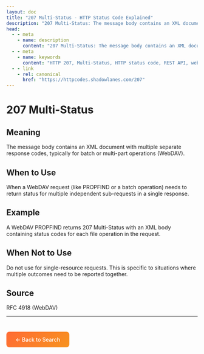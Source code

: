 ```yaml
---
layout: doc
title: "207 Multi-Status - HTTP Status Code Explained"
description: "207 Multi-Status: The message body contains an XML document with multiple separate response codes, typically for batch or multi-part operations (WebDAV)."
head:
  - - meta
    - name: description
      content: "207 Multi-Status: The message body contains an XML document with multiple separate response codes, typically for batch or multi-part operations (WebDAV)."
  - - meta
    - name: keywords
      content: "HTTP 207, Multi-Status, HTTP status code, REST API, web development"
  - - link
    - rel: canonical
      href: "https://httpcodes.shadowlanes.com/207"
---
```


# 207 Multi-Status

## Meaning

The message body contains an XML document with multiple separate response codes, typically for batch or multi-part operations (WebDAV).

## When to Use

When a WebDAV request (like PROPFIND or a batch operation) needs to return status for multiple independent sub-requests in a single response.

## Example

A WebDAV PROPFIND returns 207 Multi-Status with an XML body containing status codes for each file operation in the request.

## When Not to Use

Do not use for single-resource requests. This is specific to situations where multiple outcomes need to be reported together.

## Source

RFC 4918 (WebDAV)

---

<div style="margin-top: 40px;">
  <a href="/" style="display: inline-block; padding: 12px 24px; background: linear-gradient(135deg, #ff6b35, #f7931e); color: white; text-decoration: none; border-radius: 8px; font-weight: 500;">← Back to Search</a>
</div>
